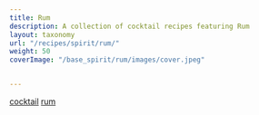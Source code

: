 ```yaml
---
title: Rum
description: A collection of cocktail recipes featuring Rum
layout: taxonomy
url: "/recipes/spirit/rum/"
weight: 50
coverImage: "/base_spirit/rum/images/cover.jpeg"


---
```


<a href="/recipes/category/cocktail/" class="badge text-bg-primary text-decoration-none">cocktail</a> 
<a href="/recipes/spirit/rum/" class="badge text-bg-info text-decoration-none">rum</a> 






